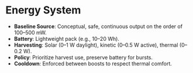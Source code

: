 # Energy System

- **Baseline Source**: Conceptual, safe, continuous output on the order of 100–500 mW.
- **Battery**: Lightweight pack (e.g., 10–20 Wh).
- **Harvesting**: Solar (0–1 W daylight), kinetic (0–0.5 W active), thermal (0–0.2 W).
- **Policy**: Prioritize harvest use, preserve battery for bursts.
- **Cooldown**: Enforced between boosts to respect thermal comfort.

